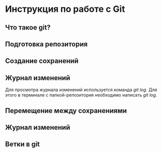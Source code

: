 # Инструкция по работе с Git

## Что такое git?

## Подготовка репозитория

## Создание сохранений

## Журнал изменений
Для просмотра журнала изменений используется команда *git log*. Для этого в терминале с папкой-репозитория необходимо написать *git log*.
## Перемещение между сохранениями

## Журнал изменений

## Ветки в git

## 